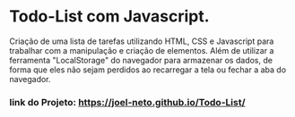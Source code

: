 # Todo-List com Javascript.
Criação de uma lista de tarefas utilizando HTML, CSS e Javascript para trabalhar com a manipulação e criação de elementos. Além de utilizar a ferramenta "LocalStorage" do navegador para armazenar os dados, de forma que eles não sejam perdidos ao recarregar a tela ou fechar a aba do navegador.

### link do Projeto: https://joel-neto.github.io/Todo-List/
